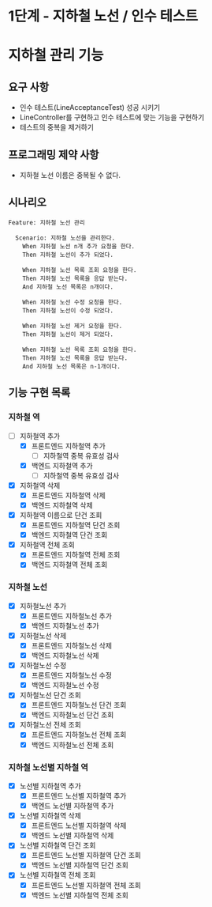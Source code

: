 # 1단계 - 지하철 노선 / 인수 테스트

# 지하철 관리 기능

## 요구 사항

- 인수 테스트(LineAcceptanceTest) 성공 시키기
- LineController를 구현하고 인수 테스트에 맞는 기능을 구현하기
- 테스트의 중복을 제거하기

## 프로그래밍 제약 사항

- 지하철 노선 이름은 중복될 수 없다.

## 시나리오

```gherkin
Feature: 지하철 노선 관리

  Scenario: 지하철 노선을 관리한다.
    When 지하철 노선 n개 추가 요청을 한다.
    Then 지하철 노선이 추가 되었다.
    
    When 지하철 노선 목록 조회 요청을 한다.
    Then 지하철 노선 목록을 응답 받는다.
    And 지하철 노선 목록은 n개이다.
    
    When 지하철 노선 수정 요청을 한다.
    Then 지하철 노선이 수정 되었다.

    When 지하철 노선 제거 요청을 한다.
    Then 지하철 노선이 제거 되었다.
    
    When 지하철 노선 목록 조회 요청을 한다.
    Then 지하철 노선 목록을 응답 받는다.
    And 지하철 노선 목록은 n-1개이다.
```

## 기능 구현 목록

### 지하철 역

- [ ]  지하철역 추가
    - [x]  프론트엔드 지하철역 추가
        - [ ]  지하철역 중복 유효성 검사
    - [x]  백엔드 지하철역 추가
        - [ ]  지하철역 중복 유효성 검사
- [x]  지하철역 삭제
    - [x]  프론트엔드 지하철역 삭제
    - [x]  백엔드 지하철역 삭제
- [x]  지하철역 이름으로 단건 조회
    - [x]  프론트엔드 지하철역 단건 조회
    - [x]  백엔드 지하철역 단건 조회
- [x]  지하철역 전체 조회
    - [x]  프론트엔드 지하철역 전체 조회
    - [x]  백엔드 지하철역 전체 조회

### 지하철 노선

- [x]  지하철노선 추가
    - [x]  프론트엔드 지하철노선 추가
    - [x]  백엔드 지하철노선 추가
- [x]  지하철노선 삭제
    - [x]  프론트엔드 지하철노선 삭제
    - [x]  백엔드 지하철노선 삭제
- [x]  지하철노선 수정
    - [x]  프론트엔드 지하철노선 수정
    - [x]  백엔드 지하철노선 수정
- [x]  지하철노선 단건 조회
    - [x]  프론트엔드 지하철노선 단건 조회
    - [x]  백엔드 지하철노선 단건 조회
- [x]  지하철노선 전체 조회
    - [x]  프론트엔드 지하철노선 전체 조회
    - [x]  백엔드 지하철노선 전체 조회

### 지하철 노선별 지하철 역

- [x]  노선별 지하철역 추가
    - [x]  프론트엔드 노선별 지하철역 추가
    - [x]  백엔드 노선별 지하철역 추가
- [x]  노선별 지하철역 삭제
    - [x]  프론트엔드 노선별 지하철역 삭제
    - [x]  백엔드 노선별 지하철역 삭제
- [x]  노선별 지하철역 단건 조회
    - [x]  프론트엔드 노선별 지하철역 단건 조회
    - [x]  백엔드 노선별 지하철역 단건 조회
- [x]  노선별 지하철역 전체 조회
    - [x]  프론트엔드 노선별 지하철역 전체 조회
    - [x]  백엔드 노선별 지하철역 전체 조회